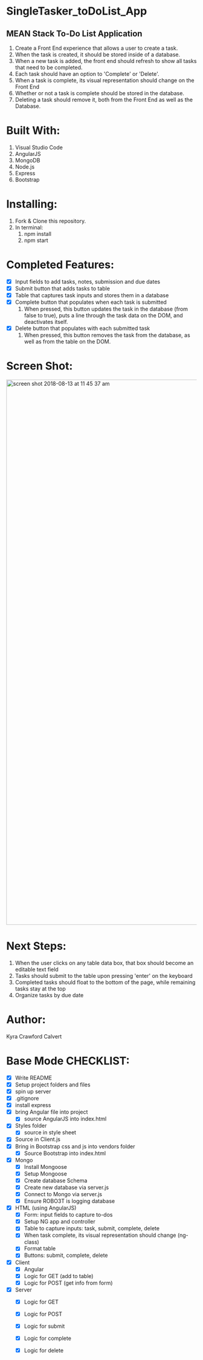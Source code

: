 # SingleTasker_toDoList_App
## MEAN Stack To-Do List Application

1. Create a Front End experience that allows a user to create a task. 
2. When the task is created, it should be stored inside of a database. 
3. When a new task is added, the front end should refresh to show all tasks that need to be completed.
4. Each task should have an option to 'Complete' or 'Delete'.
5. When a task is complete, its visual representation should change on the Front End
6. Whether or not a task is complete should be stored in the database.
7. Deleting a task should remove it, both from the Front End as well as the Database.


# Built With:
1. Visual Studio Code
2. AngularJS
3. MongoDB
4. Node.js 
5. Express
6. Bootstrap

# Installing:
1. Fork & Clone this repository.
2. In terminal:
    1. npm install
    2. npm start
    
# Completed Features:
- [x] Input fields to add tasks, notes, submission and due dates
- [x] Submit button that adds tasks to table
- [x] Table that captures task inputs and stores them in a database
- [x] Complete button that populates when each task is submitted
    1. When pressed, this button updates the task in the database (from false to true), puts a line through the task data on        the DOM, and deactivates itself. 
- [x] Delete button that populates with each submitted task
    1. When pressed, this button removes the task from the database, as well as from the table on the DOM.

# Screen Shot: 
<img width="1438" alt="screen shot 2018-08-13 at 11 45 37 am" src="https://user-images.githubusercontent.com/34479779/44045802-4fa14740-9eef-11e8-85fa-d8952e6f6fdf.png">

# Next Steps:
1. When the user clicks on any table data box, that box should become an editable text field
2. Tasks should submit to the table upon pressing 'enter' on the keyboard
3. Completed tasks should float to the bottom of the page, while remaining tasks stay at the top
4. Organize tasks by due date

# Author:
Kyra Crawford Calvert
    
# Base Mode CHECKLIST: 
- [x] Write README
- [x] Setup project folders and files
- [x] spin up server
- [x] .gitignore
- [x] install express
- [x] bring Angular file into project
    - [x] source AngularJS into index.html
- [x] Styles folder
    - [x] source in style sheet
- [x] Source in Client.js
- [x] Bring in Bootstrap css and js into vendors folder
    - [x] Source Bootstrap into index.html
- [x] Mongo
    - [x] Install Mongoose
    - [x] Setup Mongoose
    - [x] Create database Schema
    - [x] Create new database via server.js
    - [x] Connect to Mongo via server.js
    - [x] Ensure ROBO3T is logging database
- [x] HTML (using AngularJS)
    - [x] Form: input fields to capture to-dos
    - [x] Setup NG app and controller
    - [x] Table to capture inputs: task, submit, complete, delete
    - [x] When task complete, its visual representation should change (ng-class)
    - [x] Format table
    - [x] Buttons: submit, complete, delete
- [x] Client
    - [x] Angular
    - [x] Logic for GET (add to table)
    - [x] Logic for POST (get info from form)
- [x] Server
    - [x] Logic for GET
    - [x] Logic for POST 
    - [x] Logic for submit
    - [x] Logic for complete
    - [x] Logic for delete


